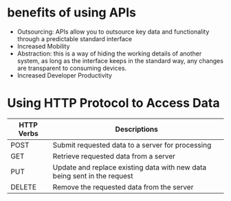 # benefits of using APIs

- Outsourcing: APIs allow you to outsource key data and functionality through a predictable standard interface
- Increased Mobility
- Abstraction: this is a way of hiding the working details of another system, as long as the interface keeps in the standard way, any changes are transparent to consuming devices.
- Increased Developer Productivity

# Using HTTP Protocol to Access Data

| HTTP Verbs | Descriptions |
| ------ | ------ |
| POST | Submit requested data to a server for processing |
| GET | Retrieve requested data from a server |
| PUT | Update and replace existing data with new data being sent in the request |
| DELETE | Remove the requested data from the server |
